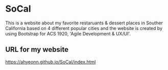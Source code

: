 # SoCal
This is a website about my favorite restaruants & dessert places in Souther California based on 4 different popular cities and the website is created by using Bootstrap for ACS 1920, 'Agile Development & UX/UI'.

## URL for my website
https://ahyeonn.github.io/SoCal/index.html
